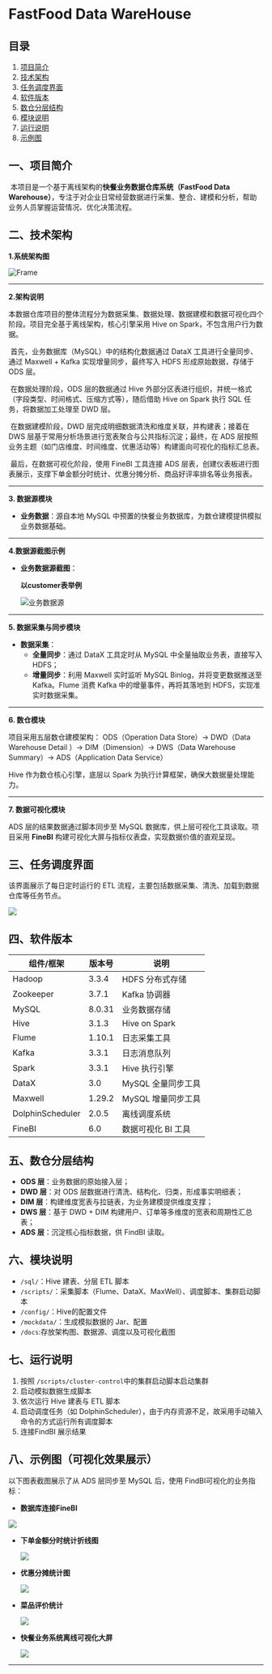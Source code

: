 # FastFood Data WareHouse

## 目录

1. [项目简介](#一项目简介)
2. [技术架构](#二技术架构)
3. [任务调度界面](#三任务调度界面)
4. [软件版本](#四软件版本)
5. [数仓分层结构](#五数仓分层结构)
6. [模块说明](#六模块说明)
7. [运行说明](#七运行说明)
8. [示例图](#八示例图可视化效果展示)

## 一、项目简介

​	本项目是一个基于离线架构的**快餐业务数据仓库系统（FastFood Data Warehouse）**，专注于对企业日常经营数据进行采集、整合、建模和分析，帮助业务人员掌握运营情况、优化决策流程。

## 二、技术架构

**1.系统架构图**

![Frame](docs/images/frame.png  )



------

**2.架构说明**

​	本数据仓库项目的整体流程分为数据采集、数据处理、数据建模和数据可视化四个阶段。项目完全基于离线架构，核心引擎采用 Hive on Spark，不包含用户行为数据。

​	首先，业务数据库（MySQL）中的结构化数据通过 DataX 工具进行全量同步、通过 Maxwell + Kafka 实现增量同步，最终写入 HDFS 形成原始数据，存储于 ODS 层。

​	在数据处理阶段，ODS 层的数据通过 Hive 外部分区表进行组织，并统一格式（字段类型、时间格式、压缩方式等），随后借助 Hive on Spark 执行 SQL 任务，将数据加工处理至 DWD 层。

​	在数据建模阶段，DWD 层完成明细数据清洗和维度关联，并构建表；接着在 DWS 层基于常用分析场景进行宽表聚合与公共指标沉淀；最终，在 ADS 层按照业务主题（如门店维度、时间维度、优惠活动等）构建面向可视化的指标汇总表。

​	最后，在数据可视化阶段，使用 FineBI 工具连接 ADS 层表，创建仪表板进行图表展示，支撑下单金额分时统计、优惠分摊分析、商品好评率排名等业务报表。

------

**3. 数据源模块**

- **业务数据**：源自本地 MySQL 中预置的快餐业务数据库，为数仓建模提供模拟业务数据基础。

------

**4.数据源截图示例**

 * **业务数据源截图**：

   **以customer表举例**

   ![业务数据源](docs/images/business_source.png)

------

**5. 数据采集与同步模块**

- **数据采集**：
  - **全量同步**：通过 DataX 工具定时从 MySQL 中全量抽取业务表，直接写入 HDFS；
  - **增量同步**：利用 Maxwell 实时监听 MySQL Binlog，并将变更数据推送至 Kafka。Flume 消费 Kafka 中的增量事件，再将其落地到 HDFS，实现准实时数据采集。

------

**6. 数仓模块**

项目采用五层数仓建模架构：
ODS（Operation Data Store）→ DWD（Data Warehouse Detail ）→ DIM（Dimension）→ DWS（Data Warehouse Summary）→ ADS（Application Data Service）

Hive 作为数仓核心引擎，底层以 Spark 为执行计算框架，确保大数据量处理能力。

------

**7. 数据可视化模块**

ADS 层的结果数据通过脚本同步至 MySQL 数据库，供上层可视化工具读取。项目采用 **FineBI** 构建可视化大屏与指标仪表盘，实现数据价值的直观呈现。

## 三、任务调度界面

该界面展示了每日定时运行的 ETL 流程，主要包括数据采集、清洗、加载到数据仓库等任务节点。

![](docs/images/schedule.png)

## 四、软件版本

| 组件/框架        | 版本号 | 说明               |
| ---------------- | ------ | ------------------ |
| Hadoop           | 3.3.4  | HDFS 分布式存储    |
| Zookeeper        | 3.7.1  | Kafka 协调器       |
| MySQL            | 8.0.31 | 业务数据存储       |
| Hive             | 3.1.3  | Hive on Spark      |
| Flume            | 1.10.1 | 日志采集工具       |
| Kafka            | 3.3.1  | 日志消息队列       |
| Spark            | 3.3.1  | Hive 执行引擎      |
| DataX            | 3.0    | MySQL 全量同步工具 |
| Maxwell          | 1.29.2 | MySQL 增量同步工具 |
| DolphinScheduler | 2.0.5  | 离线调度系统       |
| FineBI           | 6.0    | 数据可视化 BI 工具 |

## 五、数仓分层结构

- **ODS 层**：业务数据的原始接入层；
- **DWD 层**：对 ODS 层数据进行清洗、结构化、归类，形成事实明细表；
- **DIM 层**：构建维度宽表与拉链表，为业务建模提供维度支撑；
- **DWS 层**：基于 DWD + DIM 构建用户、订单等多维度的宽表和周期性汇总表；
- **ADS 层**：沉淀核心指标数据，供 FindBI 读取。

## 六、模块说明

- `/sql/`：Hive 建表、分层 ETL 脚本
- `/scripts/`：采集脚本（Flume、DataX、MaxWell）、调度脚本、集群启动脚本
- `/config/`：Hive的配置文件
- `/mockdata/`：生成模拟数据的 Jar、配置
- `/docs`:存放架构图、数据源、调度以及可视化截图

## 七、运行说明

1. 按照 `/scripts/cluster-control`中的集群启动脚本启动集群
2. 启动模拟数据生成脚本
3. 依次运行 Hive 建表与 ETL 脚本
4. 启动调度任务（如 DolphinScheduler），由于内存资源不足，故采用手动输入命令的方式运行所有调度脚本
5. 连接FindBI 展示结果



## 八、示例图（可视化效果展示）

以下图表截图展示了从 ADS 层同步至 MySQL 后，使用 FindBI可视化的业务指标：

* **数据库连接FineBI**

![](docs/images/FinBI.png)

- **下单金额分时统计折线图**

  ![](docs/images/OrderAmount.png)

- **优惠分摊统计图**

  ![](docs/images/discount.png)

- **菜品评价统计**

  ![](docs/images/DishReview.png)

- **快餐业务系统离线可视化大屏**

  ![](docs/images/FastFoodBI.png)

---

